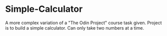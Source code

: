 # Simple-Calculator

A more complex variation of a "The Odin Project" course task given.
Project is to build a simple calculator.
Can only take two numbers at a time.